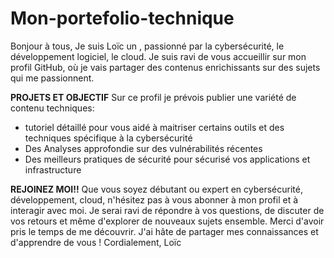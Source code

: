 # Mon-portefolio-technique
Bonjour à tous,  Je suis Loïc un , passionné par la cybersécurité, le développement logiciel, le cloud. Je suis ravi de vous accueillir sur mon profil GitHub, où je vais partager des contenus enrichissants sur des sujets qui me passionnent.

**PROJETS ET OBJECTIF**
Sur ce profil je prévois publier une variété de contenu techniques:
- tutoriel détaillé pour vous aidé à maitriser certains outils et des techniques spécifique à la cybersécurité
- Des Analyses approfondie sur des vulnérabilités récentes
- Des meilleurs pratiques de sécurité pour sécurisé vos applications et infrastructure

**REJOINEZ MOI!!**
Que vous soyez débutant ou expert en cybersécurité, développement, cloud, n'hésitez pas à vous abonner à mon profil et à interagir avec moi. Je serai ravi de répondre à vos questions, de discuter de vos retours et même d'explorer de nouveaux sujets ensemble.
Merci d'avoir pris le temps de me découvrir. J'ai hâte de partager mes connaissances et d'apprendre de vous !
Cordialement,
Loïc
